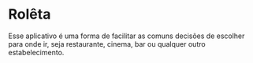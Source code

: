 # Rolêta
Esse aplicativo é uma forma de facilitar as comuns decisões de escolher para onde ir, seja restaurante, cinema, bar ou qualquer outro estabelecimento.
